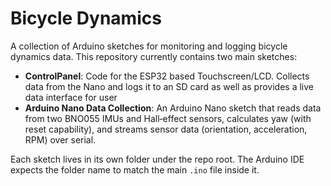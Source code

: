 # Bicycle Dynamics

A collection of Arduino sketches for monitoring and logging bicycle dynamics data. This repository currently contains two main sketches:

- **ControlPanel**: Code for the ESP32 based Touchscreen/LCD. Collects data from the Nano and logs it to an SD card as well as provides a live data interface for user
- **Arduino Nano Data Collection**: An Arduino Nano sketch that reads data from two BNO055 IMUs and Hall‐effect sensors, calculates yaw (with reset capability), and streams sensor data (orientation, acceleration, RPM) over serial.

Each sketch lives in its own folder under the repo root. The Arduino IDE expects the folder name to match the main `.ino` file inside it.

